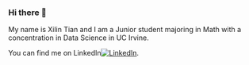 ### Hi there 👋

My name is Xilin Tian and I am a Junior student majoring in Math with a concentration in Data Science in UC Irvine.

<!--
**xilin-tian/Xilin-Tian** is a ✨ _special_ ✨ repository because its `README.md` (this file) appears on your GitHub profile.

[![Header](https://raw.githubusercontent.com/MartinHeinz/<OWNER>/<OWNER>/readme_header.png "Header")](https://weibo.com/u/5640487215?tabtype=album&uid=5640487215&index=10)

<!-- Actual text -->

You can find me on LinkedIn[![LinkedIn][3.2]][3].

<!-- Icons -->

[3.2]: https://raw.githubusercontent.com/MartinHeinz/MartinHeinz/master/linkedin-3-16.png (LinkedIn icon without padding)

<!-- Links to your social media accounts -->

[3]: https://www.linkedin.com/in/xilin-tian-a7bab1228/

